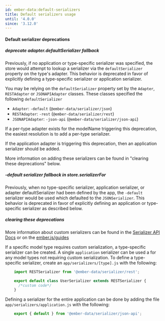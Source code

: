 ```yaml
---
id: ember-data:default-serializers
title: Default serializers usage
until: '4.0.0'
since: '3.12.0'
---
```

#### Default serializer deprecations

##### deprecate adapter.defaultSerializer fallback

Previously, if no application or type-specific serializer was specified, the store would attempt to lookup a serializer via the `defaultSerializer` property on the type's adapter. This behavior is deprecated in favor of explicitly defining a type-specific serializer or application serializer.

You may be relying on the `defaultSerializer` property set by the `Adapter`, `RESTAdapter` or `JSONAPIAdapter` classes.
These classes specified the following `defaultSerializer`

- `Adapter`: `-default` (`@ember-data/serializer/json`)
- `RESTAdapter`: `-rest` (`@ember-data/serializer/rest`)
- `JSONAPIAdapter`: `-json-api` (`@ember-data/serializer/json-api`)

If a per-type adapter exists for the modelName triggering this deprecation, the easiest resolution is to add a per-type serializer.

If the application adapter is triggering this deprecation, then an application serializer should be added.

More information on adding these serializers can be found in "clearing these deprecations" below.

##### -default serializer fallback in store.serializerFor

Previously, when no type-specific serializer, application serializer, or adapter defaultSerializer had been defined by the app, the `-default` serializer would be used which defaulted to the `JSONSerializer`. This behavior is deprecated in favor of explicitly defining an application or type-specific serializer as described below.

##### clearing these deprecations

More information about custom serializers can be found in the [Serializer API Docs](https://api.emberjs.com/ember-data/release/modules/@ember-data%2Fserializer) or on the [ember.js/guides](https://guides.emberjs.com/release/models/customizing-serializers/#toc_customizing-serializers)

If a specific model type requires custom serialization, a type-specific serializer can be created. A single `application` serializer can be used a for any model types not requiring custom serialization. To define a type-specific serializer, create an `app/serializers/[type].js` with the following:

```js
    import RESTSerializer from '@ember-data/serializer/rest';

    export default class UserSerializer extends RESTSerializer {
      /*custom code*/
    }
```

Defining a serializer for the entire application can be done by adding the file `app/serializers/application.js` with the following:

```js
    export { default } from '@ember-data/serializer/json-api';
```
